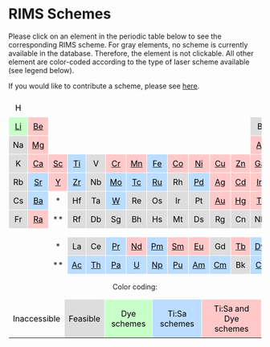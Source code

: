 # RIMS Schemes

Please click on an element in the periodic table below
to see the corresponding RIMS scheme.
For gray elements, no scheme is currently available in the database.
Therefore, the element is not clickable.
All other element are color-coded according to the type of laser scheme available
(see legend below).

If you would like to contribute a scheme,
please see [here](../schemes_static/submit_scheme.md).




<center>

<style type="text/css">
.tg  {border-collapse:collapse;border-spacing:0;}
.tg td{border-color:transparent;border-style:solid;border-width:1px;overflow:hidden;padding:8px 8px;word-break:normal;}

.tg .tg_fcfcfc{background-color: #fcfcfc; color: #000000; text-align: center; vertical-align: middle;}.tg .tg_dddddd{background-color: #dddddd; color: #000000; text-align: center; vertical-align: middle;}.tg .tg_c8ffc8{background-color: #c8ffc8; color: #000000; text-align: center; vertical-align: middle;}.tg .tg_bbddff{background-color: #bbddff; color: #000000; text-align: center; vertical-align: middle;}.tg .tg_ffc9c9{background-color: #ffc9c9; color: #000000; text-align: center; vertical-align: middle;}
</style>

<table class="tg">
<tbody>
  <tr>
    <td class="tg tg_fcfcfc">H</td>
    <td></td>
    <td></td>
    <td></td>
    <td></td>
    <td></td>
    <td></td>
    <td></td>
    <td></td>
    <td></td>
    <td></td>
    <td></td>
    <td></td>
    <td></td>
    <td></td>
    <td></td>
    <td></td>
    <td class="tg tg_fcfcfc">He</td>
  </tr>
  <tr>
    <td class="tg tg_c8ffc8"><a href="../../schemes/li/"><span style="color:#000">Li</span></a></td>
    <td class="tg tg_ffc9c9"><a href="../../schemes/be/"><span style="color:#000">Be</span></a></td>
    <td></td>
    <td></td>
    <td></td>
    <td></td>
    <td></td>
    <td></td>
    <td></td>
    <td></td>
    <td></td>
    <td></td>
    <td class="tg tg_dddddd">B</td>
    <td class="tg tg_fcfcfc">C</td>
    <td class="tg tg_fcfcfc">N</td>
    <td class="tg tg_fcfcfc">O</td>
    <td class="tg tg_fcfcfc">F</td>
    <td class="tg tg_fcfcfc">Ne</td>
  </tr>
  <tr>
    <td class="tg tg_dddddd">Na</td>
    <td class="tg tg_ffc9c9"><a href="../../schemes/mg/"><span style="color:#000">Mg</span></a></td>
    <td></td>
    <td></td>
    <td></td>
    <td></td>
    <td></td>
    <td></td>
    <td></td>
    <td></td>
    <td></td>
    <td></td>
    <td class="tg tg_ffc9c9"><a href="../../schemes/al/"><span style="color:#000">Al</span></a></td>
    <td class="tg tg_ffc9c9"><a href="../../schemes/si/"><span style="color:#000">Si</span></a></td>
    <td class="tg tg_dddddd">P</td>
    <td class="tg tg_fcfcfc">S</td>
    <td class="tg tg_fcfcfc">Cl</td>
    <td class="tg tg_fcfcfc">Ar</td>
  </tr>
  <tr>
    <td class="tg tg_dddddd">K</td>
    <td class="tg tg_ffc9c9"><a href="../../schemes/ca/"><span style="color:#000">Ca</span></a></td>
    <td class="tg tg_ffc9c9"><a href="../../schemes/sc/"><span style="color:#000">Sc</span></a></td>
    <td class="tg tg_bbddff"><a href="../../schemes/ti/"><span style="color:#000">Ti</span></a></td>
    <td class="tg tg_dddddd">V</td>
    <td class="tg tg_ffc9c9"><a href="../../schemes/cr/"><span style="color:#000">Cr</span></a></td>
    <td class="tg tg_ffc9c9"><a href="../../schemes/mn/"><span style="color:#000">Mn</span></a></td>
    <td class="tg tg_bbddff"><a href="../../schemes/fe/"><span style="color:#000">Fe</span></a></td>
    <td class="tg tg_ffc9c9"><a href="../../schemes/co/"><span style="color:#000">Co</span></a></td>
    <td class="tg tg_ffc9c9"><a href="../../schemes/ni/"><span style="color:#000">Ni</span></a></td>
    <td class="tg tg_ffc9c9"><a href="../../schemes/cu/"><span style="color:#000">Cu</span></a></td>
    <td class="tg tg_ffc9c9"><a href="../../schemes/zn/"><span style="color:#000">Zn</span></a></td>
    <td class="tg tg_ffc9c9"><a href="../../schemes/ga/"><span style="color:#000">Ga</span></a></td>
    <td class="tg tg_ffc9c9"><a href="../../schemes/ge/"><span style="color:#000">Ge</span></a></td>
    <td class="tg tg_dddddd">As</td>
    <td class="tg tg_bbddff"><a href="../../schemes/se/"><span style="color:#000">Se</span></a></td>
    <td class="tg tg_fcfcfc">Br</td>
    <td class="tg tg_dddddd">Kr</td>
  </tr>
  <tr>
    <td class="tg tg_dddddd">Rb</td>
    <td class="tg tg_bbddff"><a href="../../schemes/sr/"><span style="color:#000">Sr</span></a></td>
    <td class="tg tg_ffc9c9"><a href="../../schemes/y/"><span style="color:#000">Y</span></a></td>
    <td class="tg tg_bbddff"><a href="../../schemes/zr/"><span style="color:#000">Zr</span></a></td>
    <td class="tg tg_dddddd">Nb</td>
    <td class="tg tg_bbddff"><a href="../../schemes/mo/"><span style="color:#000">Mo</span></a></td>
    <td class="tg tg_bbddff"><a href="../../schemes/tc/"><span style="color:#000">Tc</span></a></td>
    <td class="tg tg_bbddff"><a href="../../schemes/ru/"><span style="color:#000">Ru</span></a></td>
    <td class="tg tg_dddddd">Rh</td>
    <td class="tg tg_bbddff"><a href="../../schemes/pd/"><span style="color:#000">Pd</span></a></td>
    <td class="tg tg_ffc9c9"><a href="../../schemes/ag/"><span style="color:#000">Ag</span></a></td>
    <td class="tg tg_ffc9c9"><a href="../../schemes/cd/"><span style="color:#000">Cd</span></a></td>
    <td class="tg tg_ffc9c9"><a href="../../schemes/in/"><span style="color:#000">In</span></a></td>
    <td class="tg tg_ffc9c9"><a href="../../schemes/sn/"><span style="color:#000">Sn</span></a></td>
    <td class="tg tg_ffc9c9"><a href="../../schemes/sb/"><span style="color:#000">Sb</span></a></td>
    <td class="tg tg_ffc9c9"><a href="../../schemes/te/"><span style="color:#000">Te</span></a></td>
    <td class="tg tg_dddddd">I</td>
    <td class="tg tg_dddddd">Xe</td>
  </tr>
  <tr>
    <td class="tg tg_dddddd">Cs</td>
    <td class="tg tg_bbddff"><a href="../../schemes/ba/"><span style="color:#000">Ba</span></a></td>
    <td align="center">*</td>
    <td class="tg tg_dddddd">Hf</td>
    <td class="tg tg_dddddd">Ta</td>
    <td class="tg tg_bbddff"><a href="../../schemes/w/"><span style="color:#000">W</span></a></td>
    <td class="tg tg_dddddd">Re</td>
    <td class="tg tg_dddddd">Os</td>
    <td class="tg tg_dddddd">Ir</td>
    <td class="tg tg_dddddd">Pt</td>
    <td class="tg tg_ffc9c9"><a href="../../schemes/au/"><span style="color:#000">Au</span></a></td>
    <td class="tg tg_ffc9c9"><a href="../../schemes/hg/"><span style="color:#000">Hg</span></a></td>
    <td class="tg tg_ffc9c9"><a href="../../schemes/tl/"><span style="color:#000">Tl</span></a></td>
    <td class="tg tg_ffc9c9"><a href="../../schemes/pb/"><span style="color:#000">Pb</span></a></td>
    <td class="tg tg_ffc9c9"><a href="../../schemes/bi/"><span style="color:#000">Bi</span></a></td>
    <td class="tg tg_ffc9c9"><a href="../../schemes/po/"><span style="color:#000">Po</span></a></td>
    <td class="tg tg_ffc9c9"><a href="../../schemes/at/"><span style="color:#000">At</span></a></td>
    <td class="tg tg_dddddd">Rn</td>
  </tr>
  <tr>
    <td class="tg tg_dddddd">Fr</td>
    <td class="tg tg_ffc9c9"><a href="../../schemes/ra/"><span style="color:#000">Ra</span></a></td>
    <td align="center">**</td>
    <td class="tg tg_dddddd">Rf</td>
    <td class="tg tg_dddddd">Db</td>
    <td class="tg tg_dddddd">Sg</td>
    <td class="tg tg_dddddd">Bh</td>
    <td class="tg tg_dddddd">Hs</td>
    <td class="tg tg_dddddd">Mt</td>
    <td class="tg tg_dddddd">Ds</td>
    <td class="tg tg_dddddd">Rg</td>
    <td class="tg tg_dddddd">Cn</td>
    <td class="tg tg_dddddd">Nh</td>
    <td class="tg tg_dddddd">Fl</td>
    <td class="tg tg_dddddd">Mc</td>
    <td class="tg tg_dddddd">Lv</td>
    <td class="tg tg_dddddd">Ts</td>
    <td class="tg tg_dddddd">Og</td>
  </tr>
  <tr>
    <td></td>
    <td></td>
    <td></td>
    <td></td>
    <td></td>
    <td></td>
    <td></td>
    <td></td>
    <td></td>
    <td></td>
    <td></td>
    <td></td>
    <td></td>
    <td></td>
    <td></td>
    <td></td>
    <td></td>
    <td></td>
  </tr>
  <tr>
    <td></td>
    <td></td>
    <td align="center">*</td>
    <td class="tg tg_dddddd">La</td>
    <td class="tg tg_dddddd">Ce</td>
    <td class="tg tg_bbddff"><a href="../../schemes/pr/"><span style="color:#000">Pr</span></a></td>
    <td class="tg tg_ffc9c9"><a href="../../schemes/nd/"><span style="color:#000">Nd</span></a></td>
    <td class="tg tg_bbddff"><a href="../../schemes/pm/"><span style="color:#000">Pm</span></a></td>
    <td class="tg tg_ffc9c9"><a href="../../schemes/sm/"><span style="color:#000">Sm</span></a></td>
    <td class="tg tg_ffc9c9"><a href="../../schemes/eu/"><span style="color:#000">Eu</span></a></td>
    <td class="tg tg_dddddd">Gd</td>
    <td class="tg tg_ffc9c9"><a href="../../schemes/tb/"><span style="color:#000">Tb</span></a></td>
    <td class="tg tg_bbddff"><a href="../../schemes/dy/"><span style="color:#000">Dy</span></a></td>
    <td class="tg tg_ffc9c9"><a href="../../schemes/ho/"><span style="color:#000">Ho</span></a></td>
    <td class="tg tg_bbddff"><a href="../../schemes/er/"><span style="color:#000">Er</span></a></td>
    <td class="tg tg_ffc9c9"><a href="../../schemes/tm/"><span style="color:#000">Tm</span></a></td>
    <td class="tg tg_c8ffc8"><a href="../../schemes/yb/"><span style="color:#000">Yb</span></a></td>
    <td class="tg tg_bbddff"><a href="../../schemes/lu/"><span style="color:#000">Lu</span></a></td>
  </tr>
  <tr>
    <td></td>
    <td></td>
    <td align="center">**</td>
    <td class="tg tg_bbddff"><a href="../../schemes/ac/"><span style="color:#000">Ac</span></a></td>
    <td class="tg tg_bbddff"><a href="../../schemes/th/"><span style="color:#000">Th</span></a></td>
    <td class="tg tg_bbddff"><a href="../../schemes/pa/"><span style="color:#000">Pa</span></a></td>
    <td class="tg tg_bbddff"><a href="../../schemes/u/"><span style="color:#000">U</span></a></td>
    <td class="tg tg_bbddff"><a href="../../schemes/np/"><span style="color:#000">Np</span></a></td>
    <td class="tg tg_bbddff"><a href="../../schemes/pu/"><span style="color:#000">Pu</span></a></td>
    <td class="tg tg_bbddff"><a href="../../schemes/am/"><span style="color:#000">Am</span></a></td>
    <td class="tg tg_bbddff"><a href="../../schemes/cm/"><span style="color:#000">Cm</span></a></td>
    <td class="tg tg_dddddd">Bk</td>
    <td class="tg tg_bbddff"><a href="../../schemes/cf/"><span style="color:#000">Cf</span></a></td>
    <td class="tg tg_bbddff"><a href="../../schemes/es/"><span style="color:#000">Es</span></a></td>
    <td class="tg tg_dddddd">Fm</td>
    <td class="tg tg_dddddd">Md</td>
    <td class="tg tg_dddddd">No</td>
    <td class="tg tg_dddddd">Lr</td>
  </tr>
</tbody>
</table>Color coding:

<style type="text/css">
.tg  {border-collapse:collapse;border-spacing:0;}
.tg td{border-color:transparent;border-style:solid;border-width:1px;overflow:hidden;padding:8px 8px;word-break:normal;}

.tg .tg_fcfcfc{background-color: #fcfcfc; color: #000000; text-align: center; vertical-align: middle;}.tg .tg_dddddd{background-color: #dddddd; color: #000000; text-align: center; vertical-align: middle;}.tg .tg_c8ffc8{background-color: #c8ffc8; color: #000000; text-align: center; vertical-align: middle;}.tg .tg_bbddff{background-color: #bbddff; color: #000000; text-align: center; vertical-align: middle;}.tg .tg_ffc9c9{background-color: #ffc9c9; color: #000000; text-align: center; vertical-align: middle;}
</style>

<table class="tg">
<tbody>
  <tr>    <td class="tg tg_fcfcfc">Inaccessible</td>    <td class="tg tg_dddddd">Feasible</td>    <td class="tg tg_c8ffc8">Dye schemes</td>    <td class="tg tg_bbddff">Ti:Sa schemes</td>    <td class="tg tg_ffc9c9">Ti:Sa and Dye schemes</td>  <tr>
</tbody>
</table>

</center>
